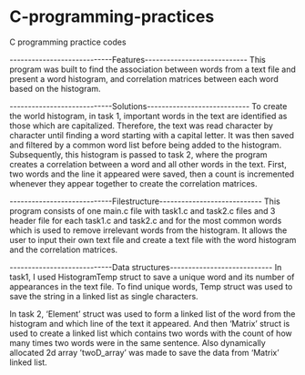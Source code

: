 # C-programming-practices
C programming practice codes 


----------------------------Features----------------------------
This program was built to find the association between words from a text file and present a word histogram, and correlation matrices between each word based on the histogram.


----------------------------Solutions----------------------------
To create the world histogram, in task 1, important words in the text are identified as those which are capitalized. Therefore, the text was read character by character until finding a word starting with a capital letter. It was then saved and filtered by a common word list before being added to the histogram. Subsequently, this histogram is passed to task 2, where the program creates a correlation between a word and all other words in the text. First, two words and the line it appeared were saved, then a count is incremented whenever they appear together to create the correlation matrices.


----------------------------Filestructure----------------------------
This program consists of one main.c file with task1.c and task2.c files and 3 header file for each task1.c and task2.c and for the most common words which is used to remove irrelevant words from the histogram. It allows the user to input their own text file and create a text file with the word histogram and the correlation matrices.


----------------------------Data structures----------------------------
In task1, I used HistogramTemp struct to save a unique word and its number of appearances in the text file. To find unique words, Temp struct was used to save the string in a linked list as single characters.

In task 2, ‘Element’ struct was used to form a linked list of the word from the histogram and which line of the text it appeared. And then ‘Matrix’ struct is used to create a linked list which contains two words with the count of how many times two words were in the same sentence. Also dynamically allocated 2d array ’twoD_array’ was made to save the data from ‘Matrix’ linked list.
